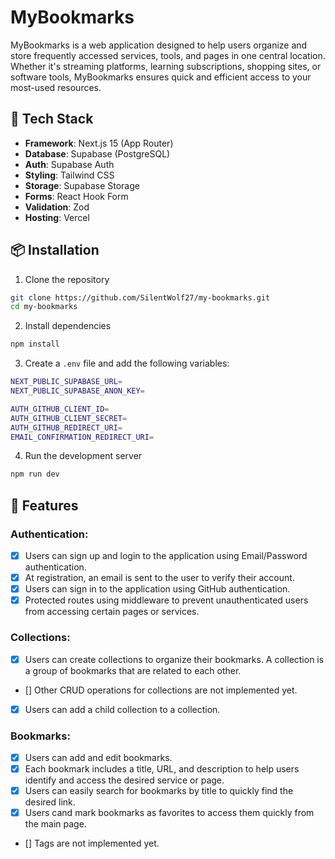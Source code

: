 # MyBookmarks

MyBookmarks is a web application designed to help users organize and store frequently accessed services, tools, and pages in one central location. Whether it's streaming platforms, learning subscriptions, shopping sites, or software tools, MyBookmarks ensures quick and efficient access to your most-used resources.

## 🚀 Tech Stack

- **Framework**: Next.js 15 (App Router)
- **Database**: Supabase (PostgreSQL)
- **Auth**: Supabase Auth
- **Styling**: Tailwind CSS
- **Storage**: Supabase Storage
- **Forms**: React Hook Form
- **Validation**: Zod
- **Hosting**: Vercel

## 📦 Installation

1. Clone the repository

```bash
git clone https://github.com/SilentWolf27/my-bookmarks.git
cd my-bookmarks
```

2. Install dependencies

```bash
npm install
```

3. Create a `.env` file and add the following variables:

```bash
NEXT_PUBLIC_SUPABASE_URL=
NEXT_PUBLIC_SUPABASE_ANON_KEY=

AUTH_GITHUB_CLIENT_ID=
AUTH_GITHUB_CLIENT_SECRET=
AUTH_GITHUB_REDIRECT_URI=
EMAIL_CONFIRMATION_REDIRECT_URI=
```

4. Run the development server

```bash
npm run dev
```

## 📝 Features

### Authentication:

  - [X] Users can sign up and login to the application using Email/Password authentication.
  - [X] At registration, an email is sent to the user to verify their account.
  - [X] Users can sign in to the application using GitHub authentication.
  - [X] Protected routes using middleware to prevent unauthenticated users from accessing certain pages or services.

### Collections:

- [X] Users can create collections to organize their bookmarks. A collection is a group of bookmarks that are related to each other.
- [] Other CRUD operations for collections are not implemented yet.
- [X] Users can add a child collection to a collection.

### Bookmarks:

  - [X] Users can add and edit bookmarks.
  - [X] Each bookmark includes a title, URL, and description to help users identify and access the desired service or page.
  - [X] Users can easily search for bookmarks by title to quickly find the desired link.
  - [X] Users cand mark bookmarks as favorites to access them quickly from the main page.
  - [] Tags are not implemented yet.

